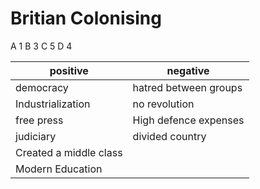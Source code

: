 # Britian Colonising

A 1
B 3
C 5
D 4

| positive               | negative              |
| ---------------------- | --------------------- |
| democracy              | hatred between groups |
| Industrialization      | no revolution         |
| free press             | High defence expenses |
| judiciary              | divided country       |
| Created a middle class |                       |
| Modern Education       |                       |
